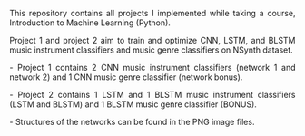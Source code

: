 <p align="justify">This repository contains all projects I implemented while taking a course, Introduction to Machine Learning (Python).</p>
<p align="justify">Project 1 and project 2 aim to train and optimize CNN, LSTM, and BLSTM music instrument classifiers and music genre classifiers on NSynth dataset.</p>

<p align="justify">- Project 1 contains 2 CNN music instrument classifiers (network 1 and network 2) and 1 CNN music genre classifier (network bonus).
<p align="justify">- Project 2 contains 1 LSTM and 1 BLSTM music instrument classifiers (LSTM and BLSTM) and 1 BLSTM music genre classifier (BONUS).
<p align="justify">- Structures of the networks can be found in the PNG image files.</p>
